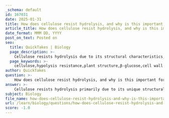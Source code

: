 ```yaml
---
_schema: default
id: 167031
date: 2025-01-31
title: How does cellulose resist hydrolysis, and why is this important for plants?
article_title: How does cellulose resist hydrolysis, and why is this important for plants?
date_format: MMM DD, YYYY
post_on_text: Posted on
seo:
  title: QuickTakes | Biology
  page_description: >-
    Cellulose resists hydrolysis due to its structural characteristics, providing plants with structural integrity, protection against decomposition, and supporting essential functions.
  page_keywords: >-
    cellulose,hypolysis resistance,plant structure,β-glucose,cell wall integrity,hydrogen bonds,structural support,plant function,water regulation,nutrient transport,ecological impact
author: QuickTakes
question: >-
    How does cellulose resist hydrolysis, and why is this important for plants?
answer: >-
    Cellulose resists hydrolysis primarily due to its unique structural characteristics and the nature of the glycosidic bonds that link its monomer units. Cellulose is composed of linear chains of β-glucose molecules connected by β-1,4-glycosidic bonds. This configuration results in a straight, rigid structure that forms strong hydrogen bonds between adjacent chains, creating a stable and insoluble network.\n\nThe resistance to hydrolysis is significant for several reasons:\n\n1. **Structural Integrity**: Cellulose provides structural support to plant cell walls, allowing plants to maintain their shape and resist external pressures. This rigidity is crucial for the overall stability of the plant, enabling it to grow upright and withstand environmental stresses.\n\n2. **Protection Against Decomposition**: The resistance to hydrolysis means that cellulose is not easily broken down by enzymes present in most organisms, including humans. This characteristic helps protect the plant from rapid decomposition, allowing it to survive longer in its environment.\n\n3. **Role in Plant Function**: By maintaining cell wall integrity, cellulose plays a vital role in processes such as water regulation and nutrient transport within the plant. It helps create turgor pressure, which is essential for plant rigidity and growth.\n\n4. **Ecological Impact**: The inability of many organisms to digest cellulose means that it accumulates in the environment, contributing to soil health and serving as a carbon sink. Additionally, certain organisms, like ruminants and some fungi, have evolved specialized enzymes (cellulases) to break down cellulose, demonstrating its ecological significance.\n\nIn summary, the resistance of cellulose to hydrolysis is crucial for maintaining the structural integrity of plants, protecting them from decomposition, and supporting their overall function and ecological roles.
subject: Biology
file_name: how-does-cellulose-resist-hydrolysis-and-why-is-this-important-for-plants.md
url: /learn/biology/questions/how-does-cellulose-resist-hydrolysis-and-why-is-this-important-for-plants
score: -1.0
---
```


&nbsp;